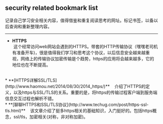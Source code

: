 ## security related bookmark list <br>
记录自己学习安全相关内容，值得借鉴和重复阅读思考的网址。标记书签，以备以后查询和重新整理内容。<br>

---
  * **HTTPS**<br>
  这个经常访问web网站会遇到的HTTPS。带套的HTTP传输协议（嘿嘿老司机有准备开车)，很是值得我们学习和思考这个协议，以后信息安全越来越重视，网络上的传输协议加密传输是个趋势，https的应用将会越来越多，它的地位也在不断提高。<br>
<br>
    * **[HTTPS详解SSL/TLS](http://www.haomou.net/2014/08/30/2014_https/)**  
    介绍了HTTPS的定义，以及https与SSL/TLS的关系。重要的是，将https的传输过程客户端到服务端信息交互过程也解析不错。<br>
    * **[聊聊HTTPS和SSL/TLS协议](http://www.techug.com/post/https-ssl-tls.html)**   
    该文章介绍了挺多https相关的基础知识，入门挺好的。包括https概念，ssl/tls，加密相关(对称，非对称加密)。
  
